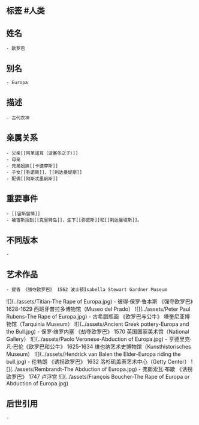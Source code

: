 ## 标签  #人类
## 姓名
	- 欧罗巴
## 别名
	- Europa
## 描述
	- 古代农神
## 亲属关系
	- 父亲[[阿革诺耳（波塞冬之子）]]
	- 母亲
	- 兄弟姐妹[[卡德摩斯]]
	- 子女[[弥诺斯]]、[[剌达曼堤斯]]
	- 配偶[[阿斯忒里俄斯]]
## 重要事件
	- [[宙斯留情]]
	- 被宙斯拐到[[克里特岛]]，生下[[弥诺斯]]和[[剌达曼堤斯]]。
## 不同版本
	-
## 艺术作品
	- 提香 《强夺欧罗巴》 1562 波士顿Isabella Stewart Gardner Museum
 ![](../assets/Titian-The Rape of Europa.jpg)
	- 彼得·保罗·鲁本斯 《强夺欧罗巴》1628-1629 西班牙普拉多博物馆（Museo del Prado）
 ![](../assets/Peter Paul Rubens-The Rape of Europa.jpg)
	- 古希腊瓶画 《欧罗巴与公牛》 塔奎尼亚博物馆（Tarquinia Museum）
 ![](../assets/Ancient Greek pottery-Europa and the Bull.jpg)
	- 保罗·维罗内塞 《劫夺欧罗巴》 1570 英国国家美术馆（National Gallery）
 ![](../assets/Paolo Veronese-Abduction of Europa.jpg)
	- 亨德里克·凡·巴伦《欧罗巴和公牛》 1625-1634 维也纳艺术史博物馆（Kunsthistorisches Museum）
 ![](../assets/Hendrick van Balen the Elder-Europa riding the bull.jpg)
	- 伦勃朗 《诱拐欧罗巴》 1632 洛杉矶盖蒂艺术中心（Getty Center）
 ![](../assets/Rembrandt-The Abduction of Europa.jpg)
	- 弗朗索瓦·布歇 《诱拐欧罗巴》 1747 卢浮宫
 ![](../assets/François Boucher-The Rape of Europa or Abduction of Europa.jpg)
## 后世引用
	-
